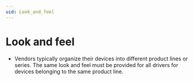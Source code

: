 ```yaml
---
uid: Look_and_feel
---
```


# Look and feel

- Vendors typically organize their devices into different product lines or series. The same look and feel must be provided for all drivers for devices belonging to the same product line.
